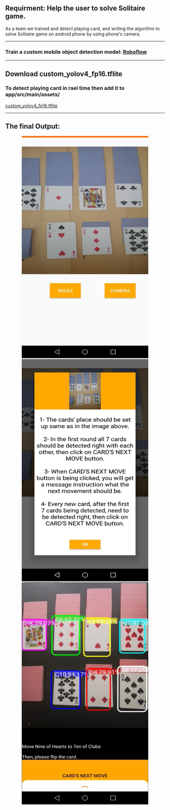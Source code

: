 ## Requirment: Help the user to solve Solitaire game. 
As a team we trained and detect playing card, and writing the algorithm to solve Solitaire game on android phone by using phone's camera. 

---------------------

### Train a custom mobile object detection model: [Roboflow](https://blog.roboflow.com/how-to-train-a-custom-mobile-object-detection-model/)

---------------------

## Download custom_yolov4_fp16.tflite
### To detect playing card in rael time then add it to app/src/main/assets/
[custom_yolov4_fp16.tflite](https://drive.google.com/file/d/1dL4F1wurfWsH4YAbAtIytsFMRhEqqm5F/view?usp=sharing) 

---------------------
## The final Output:
<p align="center">
  <img src="https://github.com/M0-AR/CDIO_04_Android/blob/master/android_00.jpeg" width="400" height="700">
  <img src="https://github.com/M0-AR/CDIO_04_Android/blob/master/android_01.jpeg" width="400" height="700">
  <img src="https://github.com/M0-AR/CDIO_04_Android/blob/master/android_02.jpeg" width="400" height="700">
</p>


